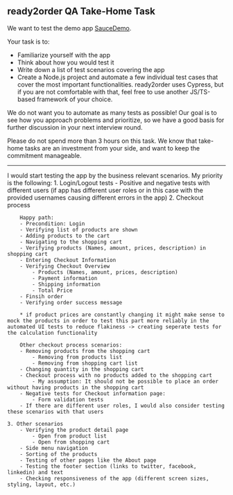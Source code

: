 ## ready2order QA Take-Home Task

We want to test the demo app [SauceDemo](https://www.saucedemo.com/). 

Your task is to:
* Familiarize yourself with the app
* Think about how you would test it
* Write down a list of test scenarios covering the app
* Create a Node.js project and automate a few individual test cases that cover the most important functionalities. ready2order uses Cypress, but if you are not comfortable with that, feel free to use another JS/TS-based framework of your choice.

We do not want you to automate as many tests as possible! Our goal is to see how you approach problems and prioritize, so we have a good basis for further discussion in your next interview round.

Please do not spend more than 3 hours on this task. We know that take-home tasks are an investment from your side, and want to keep the commitment manageable.
******************************************************************************************************************************************************************

I would start testing the app by the business relevant scenarios. My priority is the following:
	1. Login/Logout tests
		- Positive and negative tests with different users (if app has different user roles or in this case with the provided usernames causing different errors in the app)
	2. Checkout process
		
		Happy path:
		- Precondition: Login
		- Verifying list of products are shown
		- Adding products to the cart
		- Navigating to the shopping cart
		- Verifying products (Names, amount, prices, description) in shopping cart
		- Entering Checkout Information
		- Verifying Checkout Overview
			- Products (Names, amount, prices, description)
			- Payment information
			- Shipping information
			- Total Price
		- Finsih order
		- Verifying order success message

		* if product prices are constantly changing it might make sense to mock the products in order to test this part more reliably in the automated UI tests to reduce flakiness -> creating seperate tests for the calculation functionality

		Other checkout process scenarios:
		- Removing products from the shopping cart
			- Removing from products list
			- Removing from shopping cart list
		- Changing quantity in the shopping cart
		- Checkout process with no products added to the shopping cart
			- My assumption: It should not be possible to place an order without having products in the shopping cart
		- Negative tests for Checkout information page:
			- Form validation tests
		- If there are different user roles, I would also consider testing these scenarios with that users
		
	3. Other scenarios
		- Verifying the product detail page
			- Open from product list
			- Open from shopping cart
		- Side menu navigation
		- Sorting of the products
		- Testing of other pages like the About page
		- Testing the footer section (links to twitter, facebook, linkedin) and text
		- Checking responsiveness of the app (different screen sizes, styling, layout, etc.)
		